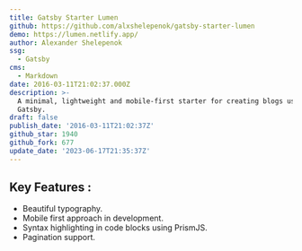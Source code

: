 ```yaml
---
title: Gatsby Starter Lumen
github: https://github.com/alxshelepenok/gatsby-starter-lumen
demo: https://lumen.netlify.app/
author: Alexander Shelepenok
ssg:
  - Gatsby
cms:
  - Markdown
date: 2016-03-11T21:02:37.000Z
description: >-
  A minimal, lightweight and mobile-first starter for creating blogs uses
  Gatsby.
draft: false
publish_date: '2016-03-11T21:02:37Z'
github_star: 1940
github_fork: 677
update_date: '2023-06-17T21:35:37Z'
---
```

## Key Features :

- Beautiful typography.
- Mobile first approach in development.
- Syntax highlighting in code blocks using PrismJS.
- Pagination support.
